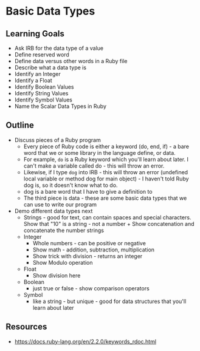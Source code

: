 # Basic Data Types

## Learning Goals

+ Ask IRB for the data type of a value
+ Define reserved word
+ Define data versus other words in a Ruby file
+ Describe what a data type is
+ Identify an Integer
+ Identify a Float
+ Identify Boolean Values
+ Identify String Values
+ Identify Symbol Values
+ Name the Scalar Data Types in Ruby

## Outline

+ Discuss pieces of a Ruby program
  + Every piece of Ruby code is either a keyword (do, end, if) - a bare word that we or some library in the language define, or data. 
  + For example, `do` is a Ruby keyword which you'll learn about later. I can't make a variable called do - this will throw an error. 
  + Likewise, if I type `dog` into IRB - this will throw an error (undefined local variable or method dog for main object) - I haven't told Ruby dog is, so it doesn't know what to do. 
  + dog is a bare word that I have to give a definition to
  + The third piece is data - these are some basic data types that we can use to write our program
+ Demo different data types next
  + Strings - good for text, can contain spaces and special characters. Show that "10" is a string - not a number   + Show concatenation and concatenate the number strings 
  + Integer
    + Whole numbers - can be positive or negative 
    + Show math - addition, subtraction, multiplication
    + Show trick with division - returns an integer
    + Show Modulo operation 
  + Float 
    + Show division here 
  + Boolean 
    + just true or false - show comparison operators
  + Symbol
    + like a string - but unique - good for data structures that you'll learn about later 

## Resources
+ https://docs.ruby-lang.org/en/2.2.0/keywords_rdoc.html
